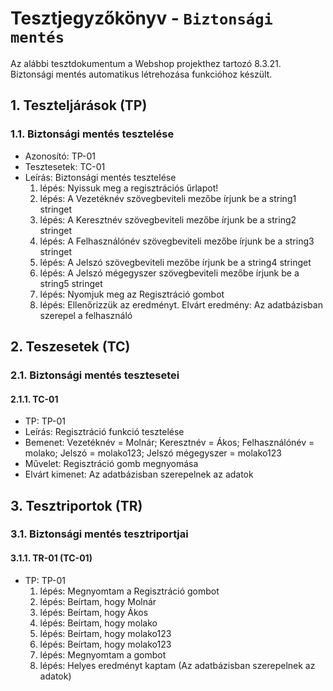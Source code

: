 # Tesztjegyzőkönyv - `Biztonsági mentés`

Az alábbi tesztdokumentum a Webshop projekthez tartozó 8.3.21. Biztonsági mentés automatikus létrehozása funkcióhoz készült.

## 1. Teszteljárások (TP)

### 1.1. Biztonsági mentés tesztelése

- Azonosító: TP-01
- Tesztesetek: TC-01
- Leírás: Biztonsági mentés tesztelése
    1. lépés: Nyissuk meg a regisztrációs űrlapot!
    2. lépés: A Vezetéknév szövegbeviteli mezőbe írjunk be a string1 stringet
    3. lépés: A Keresztnév szövegbeviteli mezőbe írjunk be a string2 stringet
    4. lépés: A Felhasználónév szövegbeviteli mezőbe írjunk be a string3 stringet
    5. lépés: A Jelszó szövegbeviteli mezőbe írjunk be a string4 stringet
    6. lépés: A Jelszó mégegyszer szövegbeviteli mezőbe írjunk be a string5 stringet
    7. lépés: Nyomjuk meg az Regisztráció gombot
    8. lépés: Ellenőrizzük az eredményt. Elvárt eredmény: Az adatbázisban szerepel a felhasználó

## 2. Teszesetek (TC)

### 2.1. Biztonsági mentés tesztesetei

#### 2.1.1. TC-01

- TP: TP-01
- Leírás: Regisztráció funkció tesztelése
- Bemenet: Vezetéknév  = Molnár; Keresztnév = Ákos; Felhasználónév = molako; Jelszó = molako123; Jelszó mégegyszer = molako123
- Művelet: Regisztráció gomb megnyomása
- Elvárt kimenet: Az adatbázisban szerepelnek az adatok

## 3. Tesztriportok (TR)

### 3.1. Biztonsági mentés  tesztriportjai

#### 3.1.1. TR-01 (TC-01)

- TP: TP-01
    1. lépés: Megnyomtam a Regisztráció gombot
    2. lépés: Beírtam, hogy Molnár
    3. lépés: Beírtam, hogy Ákos
    4. lépés: Beírtam, hogy molako
    5. lépés: Beírtam, hogy molako123
    6. lépés: Beírtam, hogy molako123
    7. lépés: Megnyomtam a gombot
    8. lépés: Helyes eredményt kaptam (Az adatbázisban szerepelnek az adatok)

